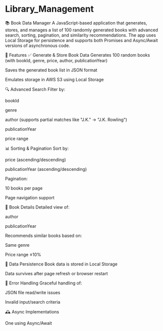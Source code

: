 # Library_Management
📚 Book Data Manager
A JavaScript-based application that generates, stores, and manages a list of 100 randomly generated books with advanced search, sorting, pagination, and similarity recommendations. The app uses Local Storage for persistence and supports both Promises and Async/Await versions of asynchronous code.

🔧 Features
✅ Generate & Store Book Data
Generates 100 random books (with bookId, genre, price, author, publicationYear)

Saves the generated book list in JSON format

Emulates storage in AWS S3 using Local Storage

🔍 Advanced Search
Filter by:

bookId

genre

author (supports partial matches like "J.K." → "J.K. Rowling")

publicationYear

price range

📊 Sorting & Pagination
Sort by:

price (ascending/descending)

publicationYear (ascending/descending)

Pagination:

10 books per page

Page navigation support

📖 Book Details
Detailed view of:

author

publicationYear

Recommends similar books based on:

Same genre

Price range ±10%

💾 Data Persistence
Book data is stored in Local Storage

Data survives after page refresh or browser restart

🚨 Error Handling
Graceful handling of:

JSON file read/write issues

Invalid input/search criteria

🕰 Async Implementations

One using Async/Await
